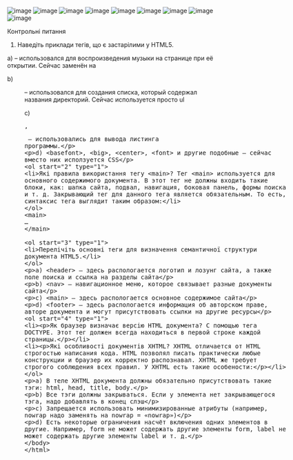 ![image](https://user-images.githubusercontent.com/100159653/162644492-d3b08dba-baac-406e-8bb8-4b4733625a66.png)
![image](https://user-images.githubusercontent.com/100159653/162644495-28c7d2e2-aa7b-4ea8-b553-d6c34aebe27a.png)
![image](https://user-images.githubusercontent.com/100159653/162644504-ad2915b8-4bd0-4aea-a0b1-4aeda446b09d.png)
![image](https://user-images.githubusercontent.com/100159653/162644507-0422bea0-37d9-423c-9021-06861c7ba02c.png)
![image](https://user-images.githubusercontent.com/100159653/162644519-d2dafbe7-5c9d-4077-a07c-7bd5dfaa40b6.png)
![image](https://user-images.githubusercontent.com/100159653/162644527-83382d69-d418-4624-b7a9-66526fc7b960.png)
![image](https://user-images.githubusercontent.com/100159653/162644530-3cf6d78d-139e-4ab0-8cc5-71e2a402004e.png)
![image](https://user-images.githubusercontent.com/100159653/162644532-a07d590b-025b-4929-af43-e5e31742a313.png)
![image](https://user-images.githubusercontent.com/100159653/162644534-79e69536-f379-472c-be11-9d2a2ecf0070.png)

Контрольні питання  

1. Наведіть приклади тегів, що є застарілими у HTML5. 

a) <bgsound> – использовался для воспроизведения музыки на странице при её открытии. Сейчас заменён на <audio>
 
b)	<dir> – использовался для создания списка, который содержал названия директорий. Сейчас используется просто ul
  
c)	<listing>, <xmp> – использовались для вывода листинга программы.

d)	<basefont>, <big>, <center>, <font> и другие подобные – сейчас вместо них исползуется CSS

2. Які правила використання тегу <main>? 
Тег <main> используется для основного содержимого документа. В этот тег не должны входить такие блоки, как: шапка сайта, подвал, навигация, боковая панель, формы поиска и т. д. Закрывающий тег для данного тега является обязательным. То есть, синтаксис тега выглядит таким образом:
<main>
…
</main>

3. Перелічіть основні теги для визначення семантичної структури документа HTML5. 

a)	<header> – здесь распологается логотип и лозунг сайта, а также поле поиска и ссылка на разделы сайта

b) <nav> – навигационное меню, которое связывает разные документы сайта

c)	<main> – здесь распологается основное содержимое сайта

d)	<footer> – здесь распологается информация об авторском праве, авторе документа и могут присутствовать ссылки на другие ресурсы

4. Як браузер визначає версію HTML документа? 
С помощью тега DOCTYPE. Этот тег должен всегда находиться в первой строке каждой страницы.

5. Які особливості документів XHTML? 
XHTML отличается от HTML строгостью написания кода. HTML позволял писать практически любые конструкции и браузер их корректно распознавал. XHTML же требует строгого соблюдения всех правил. У XHTML есть такие особености:

a)	В теле XHTML документа должны обязательно присутствовать такие тэги: html, head, title, body.

b)	Все тэги должны закрываться. Если у элемента нет закрывающегося тэга, надо добавлять в конец слэш

c)	Запрещается использовать минимизированные атрибуты (например, nowrap надо заменять на nowrap = «nowrap»)

d)	Есть некоторые ограничения насчёт включения одних элементов в другие. Например, form не может содержать другие элементы form, label не может содержать другие элементы label и т. д.
